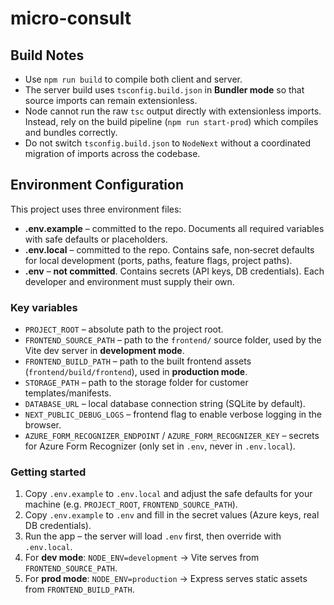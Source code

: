 # micro-consult

## Build Notes

- Use `npm run build` to compile both client and server.
- The server build uses `tsconfig.build.json` in **Bundler mode** so that source imports can remain extensionless.
- Node cannot run the raw `tsc` output directly with extensionless imports. Instead, rely on the build pipeline (`npm run start-prod`) which compiles and bundles correctly.
- Do not switch `tsconfig.build.json` to `NodeNext` without a coordinated migration of imports across the codebase.

## Environment Configuration

This project uses three environment files:

- **.env.example** – committed to the repo. Documents all required variables with safe defaults or placeholders.  
- **.env.local** – committed to the repo. Contains safe, non‑secret defaults for local development (ports, paths, feature flags, project paths).  
- **.env** – **not committed**. Contains secrets (API keys, DB credentials). Each developer and environment must supply their own.

### Key variables

- `PROJECT_ROOT` – absolute path to the project root.  
- `FRONTEND_SOURCE_PATH` – path to the `frontend/` source folder, used by the Vite dev server in **development mode**.  
- `FRONTEND_BUILD_PATH` – path to the built frontend assets (`frontend/build/frontend`), used in **production mode**.  
- `STORAGE_PATH` – path to the storage folder for customer templates/manifests.  
- `DATABASE_URL` – local database connection string (SQLite by default).  
- `NEXT_PUBLIC_DEBUG_LOGS` – frontend flag to enable verbose logging in the browser.  
- `AZURE_FORM_RECOGNIZER_ENDPOINT` / `AZURE_FORM_RECOGNIZER_KEY` – secrets for Azure Form Recognizer (only set in `.env`, never in `.env.local`).

### Getting started

1. Copy `.env.example` to `.env.local` and adjust the safe defaults for your machine (e.g. `PROJECT_ROOT`, `FRONTEND_SOURCE_PATH`).  
2. Copy `.env.example` to `.env` and fill in the secret values (Azure keys, real DB credentials).  
3. Run the app – the server will load `.env` first, then override with `.env.local`.  
4. For **dev mode**: `NODE_ENV=development` → Vite serves from `FRONTEND_SOURCE_PATH`.  
5. For **prod mode**: `NODE_ENV=production` → Express serves static assets from `FRONTEND_BUILD_PATH`.


